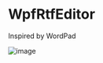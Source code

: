 # WpfRtfEditor

Inspired by WordPad

![image](https://user-images.githubusercontent.com/23142144/233850383-0b398eb7-08c8-4ff8-9d91-115479a9fdc9.png)
